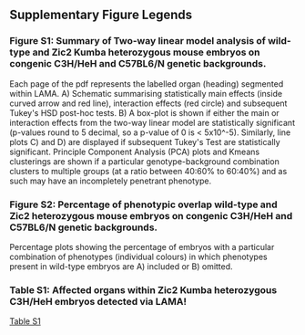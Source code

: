 ## Supplementary Figure Legends

### Figure S1: Summary of Two-way linear model analysis of wild-type and Zic2 Kumba heterozygous mouse embryos on congenic C3H/HeH and C57BL6/N genetic backgrounds. 
Each page of the pdf represents the labelled organ (heading) segmented within LAMA. A) Schematic summarising statistically main effects (inside curved arrow and red line), interaction effects (red circle) and subsequent Tukey's HSD post-hoc tests. B) A box-plot is shown if either the main or interaction effects from the two-way linear model are statistically significant (p-values round to 5 decimal, so a p-value of 0 is < 5x10^-5). Similarly, line plots C) and D) are displayed if subsequent Tukey's Test are statistically significant. Principle Component Analysis (PCA) plots and Kmeans clusterings are shown if a particular genotype-background combination clusters to multiple groups (at a ratio between 40:60% to 60:40%) and as such may have an incompletely penetrant phenotype.

### Figure S2: Percentage of phenotypic overlap wild-type and Zic2 heterozygous mouse embryos on congenic C3H/HeH and C57BL6/N genetic backgrounds.
Percentage plots showing the percentage of embryos with a particular combination of phenotypes (individual colours) in which phenotypes present in wild-type embryos are A) included or B) omitted.

### Table S1: Affected organs within Zic2 Kumba heterozygous C3H/HeH embryos detected via LAMA!
[Table S1](https://user-images.githubusercontent.com/41981766/141891349-8d54cd14-b3bb-4da1-af3d-dd5ee29030ff.png)

